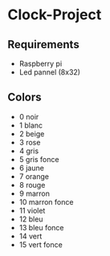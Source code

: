 # Clock-Project

## Requirements

- Raspberry pi
- Led pannel (8x32)


## Colors

* 0 noir
* 1 blanc
* 2 beige
* 3 rose
* 4 gris
* 5 gris fonce
* 6 jaune
* 7 orange
* 8 rouge
* 9 marron
* 10 marron fonce
* 11 violet
* 12 bleu
* 13 bleu fonce
* 14 vert
* 15 vert fonce
